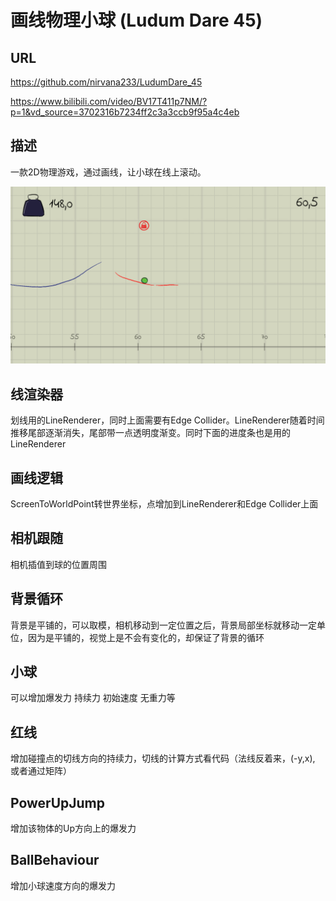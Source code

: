 # 画线物理小球 (Ludum Dare 45)

## URL
https://github.com/nirvana233/LudumDare_45

https://www.bilibili.com/video/BV17T411p7NM/?p=1&vd_source=3702316b7234ff2c3a3ccb9f95a4c4eb

## 描述
一款2D物理游戏，通过画线，让小球在线上滚动。

![](Clip_20241011_210113.png)

## 线渲染器
划线用的LineRenderer，同时上面需要有Edge Collider。LineRenderer随着时间推移尾部逐渐消失，尾部带一点透明度渐变。同时下面的进度条也是用的LineRenderer

## 画线逻辑
ScreenToWorldPoint转世界坐标，点增加到LineRenderer和Edge Collider上面

## 相机跟随
相机插值到球的位置周围

## 背景循环
背景是平铺的，可以取模，相机移动到一定位置之后，背景局部坐标就移动一定单位，因为是平铺的，视觉上是不会有变化的，却保证了背景的循环

## 小球
可以增加爆发力
持续力
初始速度
无重力等

## 红线
增加碰撞点的切线方向的持续力，切线的计算方式看代码（法线反着来，(-y,x), 或者通过矩阵）

## PowerUpJump
增加该物体的Up方向上的爆发力

## BallBehaviour
增加小球速度方向的爆发力

